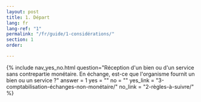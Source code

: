 ```yaml
---
layout: post
title: 1. Départ
lang: fr
lang-ref: "1"
permalink: "/fr/guide/1-considérations/"
section: 1
order: 

---
```

{% include nav_yes_no.html question="Réception d'un bien ou d'un service sans contrepartie monétaire.
En échange, est-ce que l'organisme fournit un bien ou un service ?" answer = 1
yes = ""
no = ""
yes_link = "3-comptabilisation-échanges-non-monétaire/"
no_link = "2-règles-à-suivre/"
%}